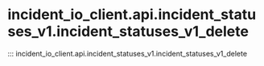 # incident_io_client.api.incident_statuses_v1.incident_statuses_v1_delete

::: incident_io_client.api.incident_statuses_v1.incident_statuses_v1_delete
